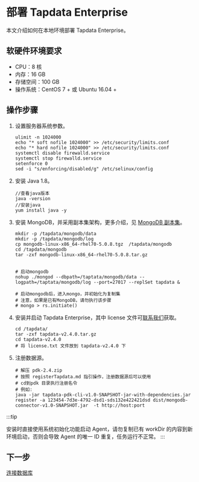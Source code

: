 # 部署 Tapdata Enterprise

本文介绍如何在本地环境部署 Tapdata Enterprise。

## 软硬件环境要求

* CPU：8 核
* 内存：16 GB
* 存储空间：100 GB
* 操作系统：CentOS 7 + 或 Ubuntu 16.04 +



## 操作步骤

1. 设置服务器系统参数。

   ```shell
   ulimit -n 1024000 
   echo "* soft nofile 1024000" >> /etc/security/limits.conf 
   echo "* hard nofile 1024000" >> /etc/security/limits.conf 
   systemctl disable firewalld.service 
   systemctl stop firewalld.service 
   setenforce 0 
   sed -i "s/enforcing/disabled/g" /etc/selinux/config 
   ```

   

2. 安装 Java 1.8。

   ```shell
   //查看java版本
   java -version
   //安装java
   yum install java -y
   ```

   

3. 安装 MongoDB，并采用副本集架构，更多介绍，见 [MongoDB 副本集](https://docs.mongodb.com/manual/replication/)。

   ```shell
   mkdir -p /tapdata/mongodb/data
   mkdir -p /tapdata/mongodb/log
   cp mongodb-linux-x86_64-rhel70-5.0.8.tgz  /tapdata/mongodb 
   cd /tapdata/mongodb 
   tar -zxf mongodb-linux-x86_64-rhel70-5.0.8.tar.gz
   
   
   # 启动mongodb
   nohup ./mongod --dbpath=/taptata/mongodb/data --logpath=/taptata/mongodb/log --port=27017 --replSet tapdata &
   
   # 启动mongodb后，进入mongo，并初始化为复制集
   # 注意，如果是已有MongoDB，请勿执行该步骤
   # mongo > rs.initiate()
   ```

   

4. 安装并启动 Tapdata Enterprise，其中 license 文件可[联系我们](mailto:team@tapdata.io)获取。

   ```shell
   cd /tapdata/
   tar -zxf tapdata-v2.4.0.tar.gz
   cd tapdata-v2.4.0
   # 将 license.txt 文件放到 tapdata-v2.4.0 下
   ```

   

5. 注册数据源。

   ```shell
   # 解压 pdk-2.4.zip
   # 按照 registerTapdata.md 指引操作，注册数据源后可以使用
   # cd到pdk 目录执行注册名令
   # 例如:
   java -jar tapdata-pdk-cli-v1.0-SNAPSHOT-jar-with-dependencies.jar register -a 123454-7d3e-4792-dsd1-sds132e422421dsd dist/mongodb-connector-v1.0-SNAPSHOT.jar  -t http://host:port
   ```

   

   

:::tip

   安装时直接使用系统初始化功能启动 Agent，请勿复制已有 workDir 的内容到新环境启动，否则会导致 Agent 的唯一 ID 重复，任务运行不正常。
:::



## 下一步

[连接数据库](connect-database.md)